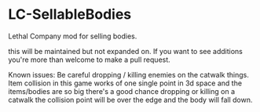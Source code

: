 # LC-SellableBodies
Lethal Company mod for selling bodies.

this will be maintained but not expanded on. If you want to see additions you're more than welcome to make a pull request.

Known issues:
Be careful dropping / killing enemies on the catwalk things. Item collision in this game works of one single point in 3d space and the items/bodies are so big there's a good chance dropping or killing on a catwalk the collision point will be over the edge and the body will fall down.
